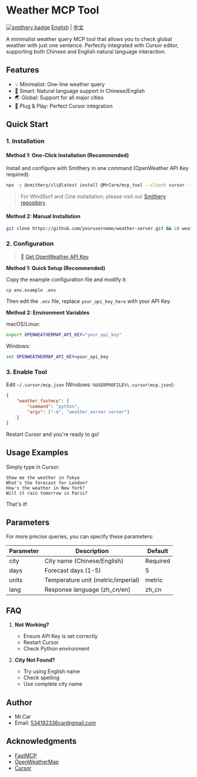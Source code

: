 <!--
 * @Author: Mr.Car
 * @Date: 2025-03-20 17:40:04
-->
# Weather MCP Tool

[![smithery badge](https://smithery.ai/badge/@MrCare/mcp_tool)](https://smithery.ai/server/@MrCare/mcp_tool)
[English](README.md) | [中文](README_zh.md)

A minimalist weather query MCP tool that allows you to check global weather with just one sentence. Perfectly integrated with Cursor editor, supporting both Chinese and English natural language interaction.

## Features

- 💡 Minimalist: One-line weather query
- 🤖 Smart: Natural language support in Chinese/English
- 🌏 Global: Support for all major cities
- 🔌 Plug & Play: Perfect Cursor integration

## Quick Start

### 1. Installation

#### Method 1: One-Click Installation (Recommended)

Install and configure with Smithery in one command (OpenWeather API Key required):

```bash
npx -y @smithery/cli@latest install @MrCare/mcp_tool --client cursor --config "{\"openweathermapApiKey\":\"your_api_key_here\",\"port\":8000}"
```

> For WindSurf and Cine installation, please visit our [Smithery repository](https://smithery.ai/server/@MrCare/mcp_tool).

#### Method 2: Manual Installation

```bash
git clone https://github.com/yourusername/weather-server.git && cd weather-server && pip install -e .
```

### 2. Configuration

> 🔑 [Get OpenWeather API Key](https://home.openweathermap.org/api_keys)

**Method 1: Quick Setup (Recommended)**

Copy the example configuration file and modify it:
```bash
cp env.example .env
```
Then edit the `.env` file, replace `your_api_key_here` with your API Key.

**Method 2: Environment Variables**

macOS/Linux:
```bash
export OPENWEATHERMAP_API_KEY="your_api_key"
```

Windows:
```cmd
set OPENWEATHERMAP_API_KEY=your_api_key
```

### 3. Enable Tool

Edit `~/.cursor/mcp.json` (Windows: `%USERPROFILE%\.cursor\mcp.json`):
```json
{
    "weather_fastmcp": {
        "command": "python",
        "args": ["-m", "weather_server.server"]
    }
}
```

Restart Cursor and you're ready to go!

## Usage Examples

Simply type in Cursor:
```
Show me the weather in Tokyo
What's the forecast for London?
How's the weather in New York?
Will it rain tomorrow in Paris?
```

That's it!

## Parameters

For more precise queries, you can specify these parameters:

| Parameter | Description | Default |
|-----------|-------------|---------|
| city | City name (Chinese/English) | Required |
| days | Forecast days (1-5) | 5 |
| units | Temperature unit (metric/imperial) | metric |
| lang | Response language (zh_cn/en) | zh_cn |

## FAQ

1. **Not Working?**
   - Ensure API Key is set correctly
   - Restart Cursor
   - Check Python environment

2. **City Not Found?**
   - Try using English name
   - Check spelling
   - Use complete city name

## Author

- Mr.Car
- Email: 534192336car@gmail.com

## Acknowledgments

- [FastMCP](https://github.com/microsoft/fastmcp)
- [OpenWeatherMap](https://openweathermap.org/)
- [Cursor](https://cursor.sh/)
